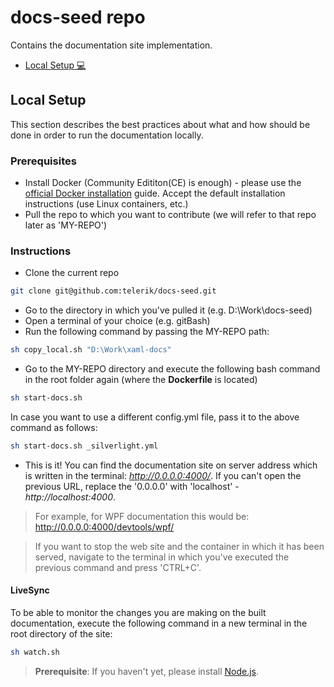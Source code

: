 # docs-seed repo
Contains the documentation site implementation.

- [Local Setup :computer:](#local-setup)

## Local Setup
This section describes the best practices about what and how should be done in order to run the documentation locally.

### Prerequisites
- Install Docker (Community Edititon(CE) is enough) - please use the [official Docker installation](https://docs.docker.com/install/) guide. Accept the default installation instructions (use Linux containers, etc.)
- Pull the repo to which you want to contribute (we will refer to that repo later as 'MY-REPO')

### Instructions
- Clone the current repo 
```bash
git clone git@github.com:telerik/docs-seed.git
```

- Go to the directory in which you've pulled it (e.g. D:\Work\docs-seed)
- Open a terminal of your choice (e.g. gitBash)
- Run the following command by passing the MY-REPO path:
```bash
sh copy_local.sh "D:\Work\xaml-docs"
```

- Go to the MY-REPO directory and execute the following bash command in the root folder again (where the **Dockerfile** is located)
```bash
sh start-docs.sh
```

In case you want to use a different config.yml file, pass it to the above command as follows:
```bash
sh start-docs.sh _silverlight.yml
```

- This is it! You can find the documentation site on server address which is written in the terminal: *http://0.0.0.0:4000/*. If you can't open the previous URL, replace the '0.0.0.0' with 'localhost' - *http://localhost:4000*. 
> For example, for WPF documentation this would be: http://0.0.0.0:4000/devtools/wpf/

> If you want to stop the web site and the container in which it has been served, navigate to the terminal in which you've executed the previous command and press 'CTRL+C'.

#### LiveSync
To be able to monitor the changes you are making on the built documentation, execute the following command in a new terminal in the root directory of the site:
```bash
sh watch.sh
```

> **Prerequisite**: If you haven't yet, please install [Node.js](https://nodejs.org/en/).
